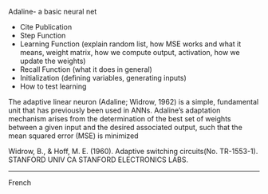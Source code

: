 Adaline- a basic neural net
- Cite Publication
- Step Function
- Learning Function (explain random list, how MSE works and what it means, weight matrix, how we compute output, activation, how we update the weights)
- Recall Function (what it does in general)
- Initialization (defining variables, generating inputs)
- How to test learning

The adaptive linear neuron (Adaline; Widrow, 1962) is a simple, fundamental unit that has previously been used in ANNs. Adaline’s adaptation mechanism arises from the determination of the best set of weights between a given input and the desired associated output, such that the mean squared error (MSE) is minimized

Widrow, B., & Hoff, M. E. (1960). Adaptive switching circuits(No. TR-1553-1). STANFORD UNIV CA STANFORD ELECTRONICS LABS.

-------

French
